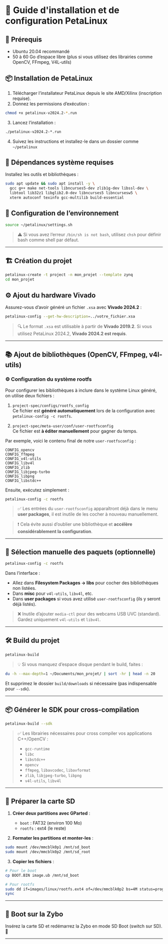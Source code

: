 
# 🚀 Guide d'installation et de configuration PetaLinux

## 🧰 Prérequis

- Ubuntu 20.04 recommandé
- 50 à 60 Go d’espace libre (plus si vous utilisez des librairies comme OpenCV, FFmpeg, V4L-utils)

## 📦 Installation de PetaLinux

1. Télécharger l’installateur PetaLinux depuis le site AMD/Xilinx (inscription requise).
2. Donnez les permissions d’exécution :

```bash
chmod +x petalinux-v2024.2-*.run
```

3. Lancez l’installation :

```bash
./petalinux-v2024.2-*.run
```

4. Suivez les instructions et installez-le dans un dossier comme `~/petalinux`

## 🧹 Dépendances système requises

Installez les outils et bibliothèques :

```bash
sudo apt update && sudo apt install -y \
  gcc g++ make net-tools libncurses5-dev zlib1g-dev libssl-dev \
  libtool lib32z1 libglib2.0-dev libncurses5 libncursesw5 \
  xterm autoconf texinfo gcc-multilib build-essential
```

## 🧠 Configuration de l’environnement

```bash
source ~/petalinux/settings.sh
```

> ⚠️ Si vous avez l’erreur `/bin/sh is not bash`, utilisez `chsh` pour définir bash comme shell par défaut.

---

## 🏗️ Création du projet

```bash
petalinux-create -t project -n mon_projet --template zynq
cd mon_projet
```

## ⚙️ Ajout du hardware Vivado

Assurez-vous d’avoir généré un fichier `.xsa` avec **Vivado 2024.2** :

```bash
petalinux-config --get-hw-description=../votre_fichier.xsa
```

> 🔍 Le format `.xsa` est utilisable à partir de **Vivado 2019.2**. Si vous utilisez PetaLinux 2024.2, **Vivado 2024.2 est requis**.

---

## 📚 Ajout de bibliothèques (OpenCV, FFmpeg, v4l-utils)

### ⚙️ Configuration du système rootfs

Pour configurer les bibliothèques à inclure dans le système Linux généré, on utilise deux fichiers :

1. `project-spec/configs/rootfs_config`  
   Ce fichier est **généré automatiquement** lors de la configuration avec `petalinux-config -c rootfs`.

2. `project-spec/meta-user/conf/user-rootfsconfig`  
   Ce fichier est **à éditer manuellement** pour gagner du temps.

Par exemple, voici le contenu final de notre `user-rootfsconfig` :

```text
CONFIG_opencv
CONFIG_ffmpeg
CONFIG_v4l-utils
CONFIG_libv4l
CONFIG_zlib
CONFIG_libjpeg-turbo
CONFIG_libpng
CONFIG_libstdc++
```

Ensuite, exécutez simplement :

```bash
petalinux-config -c rootfs
```

> ✅ Les entrées du `user-rootfsconfig` apparaîtront déjà dans le menu **user packages**, il est inutile de les cocher à nouveau manuellement.

> ❗ Cela évite aussi d’oublier une bibliothèque et **accélère considérablement la configuration**.

---

## 🧩 Sélection manuelle des paquets (optionnelle)

```bash
petalinux-config -c rootfs
```

Dans l’interface :

- Allez dans **Filesystem Packages → libs** pour cocher des bibliothèques non listées.
- Dans **misc** pour `v4l-utils`, `libv4l`, etc.
- Dans **user packages** si vous avez utilisé `user-rootfsconfig` (ils y seront déjà listés).

> ❌ Inutile d’ajouter `media-ctl` pour des webcams USB UVC (standard). Gardez uniquement `v4l-utils` et `libv4l`.

---

## 🛠️ Build du projet

```bash
petalinux-build
```

> 💡 Si vous manquez d’espace disque pendant le build, faites :

```bash
du -h --max-depth=1 ~/Documents/mon_projet/ | sort -hr | head -n 20
```

Et supprimez le dossier `build/downloads` si nécessaire (pas indispensable pour `--sdk`).

---

## 📦 Générer le SDK pour cross-compilation

```bash
petalinux-build --sdk
```

> ✅ Les librairies nécessaires pour cross compiler vos applications C++/OpenCV :
>
> - `gcc-runtime`
> - `libc`
> - `libstdc++`
> - `opencv`
> - `ffmpeg`, `libavcodec`, `libavformat`
> - `zlib`, `libjpeg-turbo`, `libpng`
> - `v4l-utils`, `libv4l`

---

## 💾 Préparer la carte SD

1. **Créer deux partitions avec GParted** :

   - `boot` : FAT32 (environ 100 Mo)
   - `rootfs` : ext4 (le reste)

2. **Formater les partitions et monter-les** :

```bash
sudo mount /dev/mmcblk0p1 /mnt/sd_boot
sudo mount /dev/mmcblk0p2 /mnt/sd_root
```

3. **Copier les fichiers** :

```bash
# Pour le boot
cp BOOT.BIN image.ub /mnt/sd_boot

# Pour rootfs
sudo dd if=images/linux/rootfs.ext4 of=/dev/mmcblk0p2 bs=4M status=progress
sync
```

---

## 🚀 Boot sur la Zybo

Insérez la carte SD et redémarrez la Zybo en mode SD Boot (switch sur SD). 🎉

---
